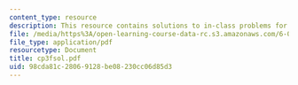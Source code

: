 ```yaml
---
content_type: resource
description: This resource contains solutions to in-class problems for week 3, friday.
file: /media/https%3A/open-learning-course-data-rc.s3.amazonaws.com/6-042j-mathematics-for-computer-science-fall-2005/98cda81c28069128be08230cc06d85d3_cp3fsol.pdf
file_type: application/pdf
resourcetype: Document
title: cp3fsol.pdf
uid: 98cda81c-2806-9128-be08-230cc06d85d3
---
```

